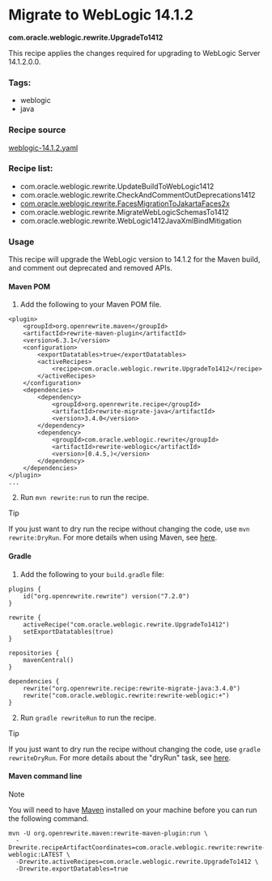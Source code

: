 # Migrate to WebLogic 14.1.2
**com.oracle.weblogic.rewrite.UpgradeTo1412**

This recipe applies the changes required for upgrading to WebLogic Server 14.1.2.0.0.

### Tags:
  - weblogic
  - java

### Recipe source

[weblogic-14.1.2.yaml](https://github.com/oracle/rewrite-recipes/blob/main/rewrite-weblogic/src/main/resources/META-INF/rewrite/weblogic-14.1.2.yaml)

### Recipe list:
  - com.oracle.weblogic.rewrite.UpdateBuildToWebLogic1412
  - com.oracle.weblogic.rewrite.CheckAndCommentOutDeprecations1412
  - [com.oracle.weblogic.rewrite.FacesMigrationToJakartaFaces2x](https://github.com/oracle/rewrite-recipes/blob/main/rewrite-weblogic/src/main/resources/META-INF/rewrite/jakarta-faces-2.yaml)
  - com.oracle.weblogic.rewrite.MigrateWebLogicSchemasTo1412
  - com.oracle.weblogic.rewrite.WebLogic1412JavaXmlBindMitigation

### Usage

This recipe will upgrade the WebLogic version to 14.1.2 for the Maven build, and comment out deprecated and removed APIs.

#### Maven POM

1. Add the following to your Maven POM file.
```
<plugin>
    <groupId>org.openrewrite.maven</groupId>
    <artifactId>rewrite-maven-plugin</artifactId>
    <version>6.3.1</version>
    <configuration>
        <exportDatatables>true</exportDatatables>
        <activeRecipes>
            <recipe>com.oracle.weblogic.rewrite.UpgradeTo1412</recipe>
        </activeRecipes>
    </configuration>
    <dependencies>
        <dependency>
            <groupId>org.openrewrite.recipe</groupId>
            <artifactId>rewrite-migrate-java</artifactId>
            <version>3.4.0</version>
        </dependency>
        <dependency>
            <groupId>com.oracle.weblogic.rewrite</groupId>
            <artifactId>rewrite-weblogic</artifactId>
            <version>[0.4.5,)</version>
        </dependency>
    </dependencies>
</plugin>
...
```
2. Run `mvn rewrite:run` to run the recipe.

> [!TIP]  
> If you just want to dry run the recipe without changing the code, use `mvn rewrite:DryRun`. For more details when using Maven, see [here](https://docs.openrewrite.org/reference/rewrite-maven-plugin).

#### Gradle

1. Add the following to your `build.gradle` file:

```
plugins {
    id("org.openrewrite.rewrite") version("7.2.0")
}

rewrite {
    activeRecipe("com.oracle.weblogic.rewrite.UpgradeTo1412")
    setExportDatatables(true)
}

repositories {
    mavenCentral()
}

dependencies {
    rewrite("org.openrewrite.recipe:rewrite-migrate-java:3.4.0")
    rewrite("com.oracle.weblogic.rewrite:rewrite-weblogic:+")
}
```
2. Run `gradle rewriteRun` to run the recipe.

> [!TIP]  
> If you just want to dry run the recipe without changing the code, use `gradle rewriteDryRun`. For more details about the "dryRun" task, see [here](https://docs.openrewrite.org/reference/gradle-plugin-configuration#the-dryrun-task).

#### Maven command line

> [!NOTE]
> You will need to have [Maven](https://maven.apache.org/download.cgi) installed on your machine before you can run the following command.

```
mvn -U org.openrewrite.maven:rewrite-maven-plugin:run \
  -Drewrite.recipeArtifactCoordinates=com.oracle.weblogic.rewrite:rewrite-weblogic:LATEST \
  -Drewrite.activeRecipes=com.oracle.weblogic.rewrite.UpgradeTo1412 \
  -Drewrite.exportDatatables=true
  ```
